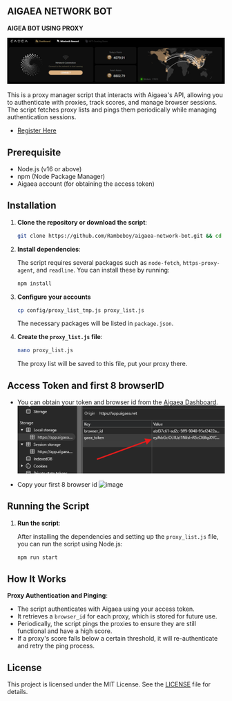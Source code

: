 ## AIGAEA NETWORK BOT

**AIGEA BOT USING PROXY**

![banner](assets/image2.png)

This is a proxy manager script that interacts with Aigaea's API, allowing you to authenticate with proxies, track scores, and manage browser sessions. The script fetches proxy lists and pings them periodically while managing authentication sessions.

- [Register Here](https://app.aigaea.net)

## Prerequisite

- Node.js (v16 or above)
- npm (Node Package Manager)
- Aigaea account (for obtaining the access token)

## Installation

1. **Clone the repository or download the script**:
   ```bash
   git clone https://github.com/Rambeboy/aigaea-network-bot.git && cd aigaea-network-bot
   ```

2. **Install dependencies**:

   The script requires several packages such as `node-fetch`, `https-proxy-agent`, and `readline`. You can install these by running:

   ```bash
   npm install
   ```

3. **Configure your accounts**
   ```bash
   cp config/proxy_list_tmp.js proxy_list.js
   ```

   The necessary packages will be listed in `package.json`.

4. **Create the `proxy_list.js` file**:

   ```bash
   nano proxy_list.js
   ```

   The proxy list will be saved to this file, put your proxy there.


## Access Token and first 8 browserID

- You can obtain your token and browser id from the [Aigaea Dashboard](https://app.aigaea.net).
  ![gaea-token](assets/image-1.png)

- Copy your first 8 browser id
  ![image](https://github.com/user-attachments/assets/15f23b20-951a-4963-91f3-2277b9db1b26)


## Running the Script

1. **Run the script**:

   After installing the dependencies and setting up the `proxy_list.js` file, you can run the script using Node.js:

   ```bash
   npm run start
   ```


## How It Works

**Proxy Authentication and Pinging**:
- The script authenticates with Aigaea using your access token.
- It retrieves a `browser_id` for each proxy, which is stored for future use.
- Periodically, the script pings the proxies to ensure they are still functional and have a high score.
- If a proxy's score falls below a certain threshold, it will re-authenticate and retry the ping process.

## License

This project is licensed under the MIT License. See the [LICENSE](LICENSE) file for details.
